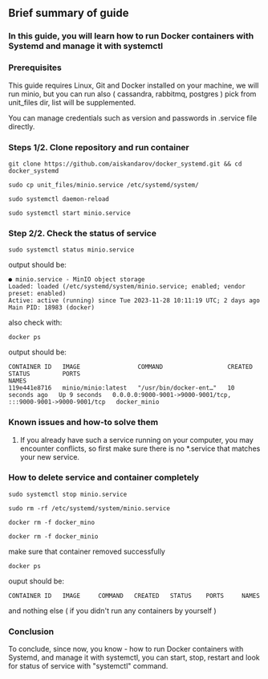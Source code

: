 ## Brief summary of guide

### In this guide, you will learn how to run Docker containers with Systemd and manage it with systemctl

### **Prerequisites**

This guide requires Linux, Git and Docker installed on your machine, we will run minio, but you can run also ( cassandra, rabbitmq, postgres ) pick from unit_files dir, list will be supplemented.

You can manage credentials such as version and passwords in .service file directly.
          
### **Steps 1/2. Clone repository and run container**

```
git clone https://github.com/aiskandarov/docker_systemd.git && cd docker_systemd
```
```
sudo cp unit_files/minio.service /etc/systemd/system/
```
```
sudo systemctl daemon-reload
```
```
sudo systemctl start minio.service
```

### **Step 2/2. Check the status of service**

```
sudo systemctl status minio.service
```
output should be:
```
● minio.service - MinIO object storage
Loaded: loaded (/etc/systemd/system/minio.service; enabled; vendor preset: enabled)
Active: active (running) since Tue 2023-11-28 10:11:19 UTC; 2 days ago
Main PID: 18983 (docker)
```
also check with:

```
docker ps
```
output should be:
```
CONTAINER ID   IMAGE                COMMAND                  CREATED          STATUS         PORTS                                                           NAMES
119e441e8716   minio/minio:latest   "/usr/bin/docker-ent…"   10 seconds ago   Up 9 seconds   0.0.0.0:9000-9001->9000-9001/tcp, :::9000-9001->9000-9001/tcp   docker_minio
```
### Known issues and how-to solve them

1. If you already have such a service running on your computer, you may encounter conflicts, so first make sure there is no *.service that matches your new service.

### How to delete service and container completely

```
sudo systemctl stop minio.service
```
```
sudo rm -rf /etc/systemd/system/minio.service 
```
```
docker rm -f docker_mino
```
```
docker rm -f docker_minio 
```
make sure that container removed successfully

```
docker ps 
```
ouput should be: 
```
CONTAINER ID   IMAGE     COMMAND   CREATED   STATUS    PORTS     NAMES
```
and nothing else ( if you didn't run any containers by yourself )

### Conclusion

To conclude, since now, you know - how to run Docker containers with Systemd, and manage it with systemctl, you can start, stop, restart and look for status of service with "systemctl" command.

